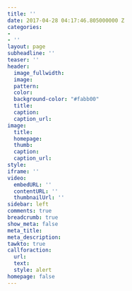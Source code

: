 ```yaml
---
title: ''
date: 2017-04-28 04:17:46.805000000 Z
categories:
- 
- ''
layout: page
subheadline: ''
teaser: ''
header:
  image_fullwidth: 
  image: 
  pattern: 
  color: 
  background-color: "#fabb00"
  title: 
  caption: 
  caption_url: 
image:
  title: 
  homepage: 
  thumb: 
  caption: 
  caption_url: 
style: 
iframe: ''
video:
  embedURL: ''
  contentURL: ''
  thumbnailUrl: ''
sidebar: left
comments: true
breadcrumb: true
show_meta: false
meta_title: 
meta_description: 
tawkto: true
callforaction:
  url: 
  text: 
  style: alert
homepage: false
---
```


